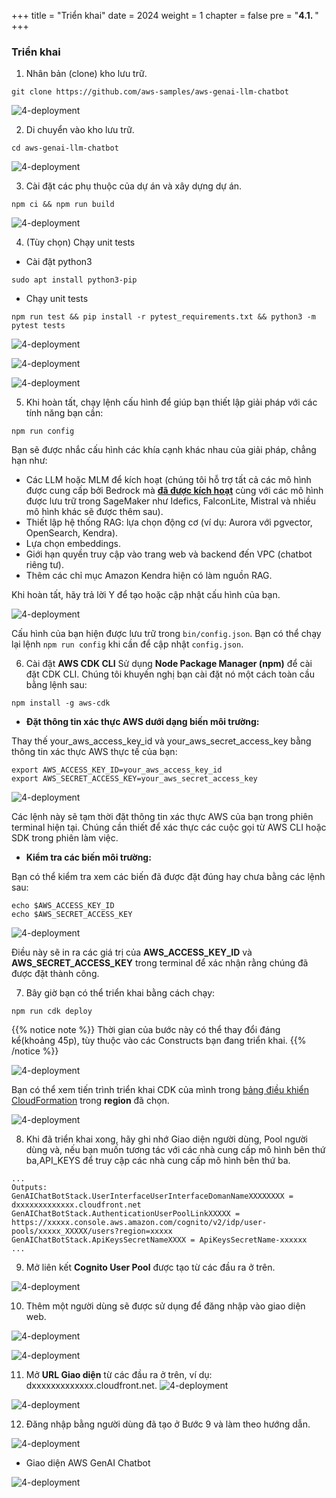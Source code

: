 +++
title = "Triển khai"
date = 2024
weight = 1
chapter = false
pre = "<b>4.1. </b>"
+++ 
### Triển khai

1. Nhân bản (clone) kho lưu trữ.

```
git clone https://github.com/aws-samples/aws-genai-llm-chatbot
```

![4-deployment](/Deploying-a-Multi-Model-and-Multi-RAG-Powered-Chatbot-Using-AWS-CDK-on-AWS/images/4-deploy/001-1-deployment.png?width=90pc)


2. Di chuyển vào kho lưu trữ.

```
cd aws-genai-llm-chatbot
```

![4-deployment](/Deploying-a-Multi-Model-and-Multi-RAG-Powered-Chatbot-Using-AWS-CDK-on-AWS/images/4-deploy/002-1-deployment.png?width=90pc)

3. Cài đặt các phụ thuộc của dự án và xây dựng dự án.

```
npm ci && npm run build
```

![4-deployment](/Deploying-a-Multi-Model-and-Multi-RAG-Powered-Chatbot-Using-AWS-CDK-on-AWS/images/4-deploy/003-1-deployment.png?width=90pc)

4. (Tùy chọn) Chạy unit tests
- Cài đặt python3
```
sudo apt install python3-pip
```
- Chạy unit tests
```
npm run test && pip install -r pytest_requirements.txt && python3 -m pytest tests
```

![4-deployment](/Deploying-a-Multi-Model-and-Multi-RAG-Powered-Chatbot-Using-AWS-CDK-on-AWS/images/4-deploy/004-1-deployment.png?width=90pc)

![4-deployment](/Deploying-a-Multi-Model-and-Multi-RAG-Powered-Chatbot-Using-AWS-CDK-on-AWS/images/4-deploy/011-1-deployment.png?width=90pc)

![4-deployment](/Deploying-a-Multi-Model-and-Multi-RAG-Powered-Chatbot-Using-AWS-CDK-on-AWS/images/4-deploy/012-1-deployment.png?width=90pc)


5. Khi hoàn tất, chạy lệnh cấu hình để giúp bạn thiết lập giải pháp với các tính năng bạn cần:

```
npm run config
```

Bạn sẽ được nhắc cấu hình các khía cạnh khác nhau của giải pháp, chẳng hạn như:

- Các LLM hoặc MLM để kích hoạt (chúng tôi hỗ trợ tất cả các mô hình được cung cấp bởi Bedrock mà [**đã được kích hoạt**](https://docs.aws.amazon.com/bedrock/latest/userguide/model-access.html) cùng với các mô hình được lưu trữ trong SageMaker như Idefics, FalconLite, Mistral và nhiều mô hình khác sẽ được thêm sau).
- Thiết lập hệ thống RAG: lựa chọn động cơ (ví dụ: Aurora với pgvector, OpenSearch, Kendra).
- Lựa chọn embeddings.
- Giới hạn quyền truy cập vào trang web và backend đến VPC (chatbot riêng tư).
- Thêm các chỉ mục Amazon Kendra hiện có làm nguồn RAG.

Khi hoàn tất, hãy trả lời Y để tạo hoặc cập nhật cấu hình của bạn.

![4-deployment](/Deploying-a-Multi-Model-and-Multi-RAG-Powered-Chatbot-Using-AWS-CDK-on-AWS/images/4-deploy/013-1-deployment.png?width=90pc)

Cấu hình của bạn hiện được lưu trữ trong `bin/config.json`. Bạn có thể chạy lại lệnh `npm run config` khi cần để cập nhật `config.json`.


6. Cài đặt **AWS CDK CLI**
Sử dụng **Node Package Manager (npm)** để cài đặt CDK CLI. Chúng tôi khuyến nghị bạn cài đặt nó một cách toàn cầu bằng lệnh sau:
```
npm install -g aws-cdk
```
- **Đặt thông tin xác thực AWS dưới dạng biến môi trường:**

Thay thế your_aws_access_key_id và your_aws_secret_access_key bằng thông tin xác thực AWS thực tế của bạn:
```
export AWS_ACCESS_KEY_ID=your_aws_access_key_id
export AWS_SECRET_ACCESS_KEY=your_aws_secret_access_key
```

![4-deployment](/Deploying-a-Multi-Model-and-Multi-RAG-Powered-Chatbot-Using-AWS-CDK-on-AWS/images/4-deploy/006-1-deployment.png?width=90pc)

Các lệnh này sẽ tạm thời đặt thông tin xác thực AWS của bạn trong phiên terminal hiện tại. Chúng cần thiết để xác thực các cuộc gọi từ AWS CLI hoặc SDK trong phiên làm việc.

- **Kiểm tra các biến môi trường:**

Bạn có thể kiểm tra xem các biến đã được đặt đúng hay chưa bằng các lệnh sau:

```
echo $AWS_ACCESS_KEY_ID
echo $AWS_SECRET_ACCESS_KEY
```

![4-deployment](/Deploying-a-Multi-Model-and-Multi-RAG-Powered-Chatbot-Using-AWS-CDK-on-AWS/images/4-deploy/007-1-deployment.png?width=90pc)

Điều này sẽ in ra các giá trị của **AWS_ACCESS_KEY_ID** và **AWS_SECRET_ACCESS_KEY** trong terminal để xác nhận rằng chúng đã được đặt thành công.




7. Bây giờ bạn có thể triển khai bằng cách chạy:

```
npm run cdk deploy
```

{{% notice note %}}
Thời gian của bước này có thể thay đổi đáng kể(khoảng 45p), tùy thuộc vào các Constructs bạn đang triển khai.
{{% /notice %}}


![4-deployment](/Deploying-a-Multi-Model-and-Multi-RAG-Powered-Chatbot-Using-AWS-CDK-on-AWS/images/4-deploy/010-1-deployment.png?width=90pc)


Bạn có thể xem tiến trình triển khai CDK của mình trong [bảng điều khiển CloudFormation](https://console.aws.amazon.com/cloudformation/home) trong **region** đã chọn.


![4-deployment](/Deploying-a-Multi-Model-and-Multi-RAG-Powered-Chatbot-Using-AWS-CDK-on-AWS/images/4-deploy/008-1-deployment.png?width=90pc)


8. Khi đã triển khai xong, hãy ghi nhớ Giao diện người dùng, Pool người dùng và, nếu bạn muốn tương tác với các nhà cung cấp mô hình bên thứ ba,API_KEYS để truy cập các nhà cung cấp mô hình bên thứ ba.

```
...
Outputs:
GenAIChatBotStack.UserInterfaceUserInterfaceDomanNameXXXXXXXX = dxxxxxxxxxxxxx.cloudfront.net
GenAIChatBotStack.AuthenticationUserPoolLinkXXXXX = https://xxxxx.console.aws.amazon.com/cognito/v2/idp/user-pools/xxxxx_XXXXX/users?region=xxxxx
GenAIChatBotStack.ApiKeysSecretNameXXXX = ApiKeysSecretName-xxxxxx
...
```

9. Mở liên kết **Cognito User Pool** được tạo từ các đầu ra ở trên.


![4-deployment](/Deploying-a-Multi-Model-and-Multi-RAG-Powered-Chatbot-Using-AWS-CDK-on-AWS/images/4-deploy/009-1-deployment.png?width=90pc)

10. Thêm một người dùng sẽ được sử dụng để đăng nhập vào giao diện web.

![4-deployment](/Deploying-a-Multi-Model-and-Multi-RAG-Powered-Chatbot-Using-AWS-CDK-on-AWS/images/4-deploy/009-1-deployment.png?width=90pc)

![4-deployment](/Deploying-a-Multi-Model-and-Multi-RAG-Powered-Chatbot-Using-AWS-CDK-on-AWS/images/4-deploy/009-1-deployment.png?width=90pc)

11. Mở **URL Giao diện** từ các đầu ra ở trên, ví dụ: dxxxxxxxxxxxxx.cloudfront.net.
![4-deployment](/Deploying-a-Multi-Model-and-Multi-RAG-Powered-Chatbot-Using-AWS-CDK-on-AWS/images/4-deploy/014-1-deployment.png?width=90pc)

![4-deployment](/Deploying-a-Multi-Model-and-Multi-RAG-Powered-Chatbot-Using-AWS-CDK-on-AWS/images/4-deploy/015-1-deployment.png?width=90pc)

12. Đăng nhập bằng người dùng đã tạo ở Bước 9 và làm theo hướng dẫn.

![4-deployment](/Deploying-a-Multi-Model-and-Multi-RAG-Powered-Chatbot-Using-AWS-CDK-on-AWS/images/4-deploy/009-1-deployment.png?width=90pc)

- Giao diện AWS GenAI Chatbot

![4-deployment](/Deploying-a-Multi-Model-and-Multi-RAG-Powered-Chatbot-Using-AWS-CDK-on-AWS/images/4-deploy/009-1-deployment.png?width=90pc)